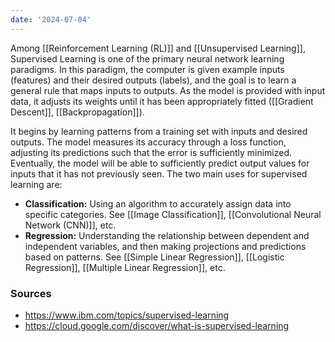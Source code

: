 ```yaml
---
date: '2024-07-04'
---
```


Among [[Reinforcement Learning (RL)]] and [[Unsupervised Learning]], Supervised Learning is one of the primary neural network learning paradigms. In this paradigm, the computer is given example inputs (features) and their desired outputs (labels), and the goal is to learn a general rule that maps inputs to outputs. As the model is provided with input data, it adjusts its weights until it has been appropriately fitted ([[Gradient Descent]], [[Backpropagation]]).

It begins by learning patterns from a training set with inputs and desired outputs. The model measures its accuracy through a loss function, adjusting its predictions such that the error is sufficiently minimized. Eventually, the model will be able to sufficiently predict output values for inputs that it has not previously seen. The two main uses for supervised learning are:
- **Classification:** Using an algorithm to accurately assign data into specific categories. See [[Image Classification]], [[Convolutional Neural Network (CNN)]], etc.
- **Regression:** Understanding the relationship between dependent and independent variables, and then making projections and predictions based on patterns. See [[Simple Linear Regression]], [[Logistic Regression]], [[Multiple Linear Regression]], etc.
### Sources
- https://www.ibm.com/topics/supervised-learning
- https://cloud.google.com/discover/what-is-supervised-learning